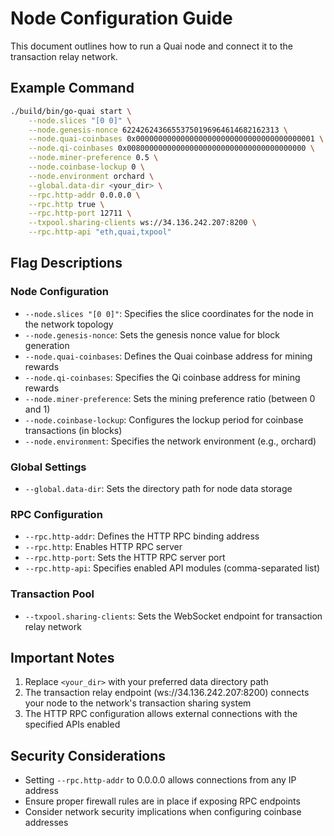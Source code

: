 # Node Configuration Guide

This document outlines how to run a Quai node and connect it to the transaction relay network.

## Example Command

```bash
./build/bin/go-quai start \
    --node.slices "[0 0]" \
    --node.genesis-nonce 62242624366553750196964614682162313 \
    --node.quai-coinbases 0x0000000000000000000000000000000000000001 \
    --node.qi-coinbases 0x0080000000000000000000000000000000000000 \
    --node.miner-preference 0.5 \
    --node.coinbase-lockup 0 \
    --node.environment orchard \
    --global.data-dir <your_dir> \
    --rpc.http-addr 0.0.0.0 \
    --rpc.http true \
    --rpc.http-port 12711 \
    --txpool.sharing-clients ws://34.136.242.207:8200 \
    --rpc.http-api "eth,quai,txpool"
```

## Flag Descriptions

### Node Configuration
- `--node.slices "[0 0]"`: Specifies the slice coordinates for the node in the network topology
- `--node.genesis-nonce`: Sets the genesis nonce value for block generation
- `--node.quai-coinbases`: Defines the Quai coinbase address for mining rewards
- `--node.qi-coinbases`: Specifies the Qi coinbase address for mining rewards
- `--node.miner-preference`: Sets the mining preference ratio (between 0 and 1)
- `--node.coinbase-lockup`: Configures the lockup period for coinbase transactions (in blocks)
- `--node.environment`: Specifies the network environment (e.g., orchard)

### Global Settings
- `--global.data-dir`: Sets the directory path for node data storage

### RPC Configuration
- `--rpc.http-addr`: Defines the HTTP RPC binding address
- `--rpc.http`: Enables HTTP RPC server
- `--rpc.http-port`: Sets the HTTP RPC server port
- `--rpc.http-api`: Specifies enabled API modules (comma-separated list)

### Transaction Pool
- `--txpool.sharing-clients`: Sets the WebSocket endpoint for transaction relay network

## Important Notes

1. Replace `<your_dir>` with your preferred data directory path
2. The transaction relay endpoint (ws://34.136.242.207:8200) connects your node to the network's transaction sharing system
3. The HTTP RPC configuration allows external connections with the specified APIs enabled

## Security Considerations

- Setting `--rpc.http-addr` to 0.0.0.0 allows connections from any IP address
- Ensure proper firewall rules are in place if exposing RPC endpoints
- Consider network security implications when configuring coinbase addresses